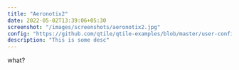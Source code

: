 ```yaml
---
title: "Aeronotix2"
date: 2022-05-02T13:39:06+05:30
screenshot: "/images/screenshots/aeronotix2.jpg"
config: "https://github.com/qtile/qtile-examples/blob/master/user-configs/aeronotix.py"
description: "This is some desc"
---
```


what?

